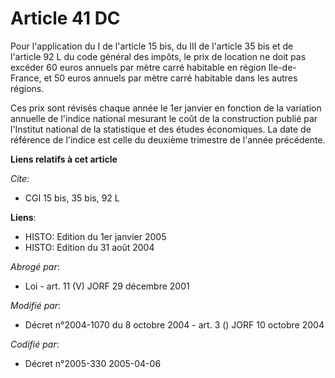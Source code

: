 # Article 41 DC

Pour l'application du I de l'article 15 bis, du III de l'article 35 bis et de l'article 92 L du code général des impôts, le
prix de location ne doit pas excéder 60 euros annuels par mètre carré habitable en région Ile-de-France, et 50 euros annuels
par mètre carré habitable dans les autres régions.

Ces prix sont révisés chaque année le 1er janvier en fonction de la variation annuelle de l'indice national mesurant le coût
de la construction publié par l'Institut national de la statistique et des études économiques. La date de référence de
l'indice est celle du deuxième trimestre de l'année précédente.

**Liens relatifs à cet article**

_Cite_:

  - CGI 15 bis, 35 bis, 92 L

**Liens**:

  - HISTO: Edition du 1er janvier 2005
  - HISTO: Edition du 31 août 2004

_Abrogé par_:

  - Loi - art. 11 (V) JORF 29 décembre 2001

_Modifié par_:

  - Décret n°2004-1070 du 8 octobre 2004 - art. 3 () JORF 10 octobre 2004

_Codifié par_:

  - Décret n°2005-330 2005-04-06
